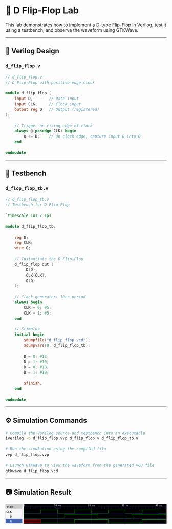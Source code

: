 # 🔘 D Flip-Flop Lab

This lab demonstrates how to implement a D-type Flip-Flop in Verilog, test it using a testbench, and observe the waveform using GTKWave.

---

## 📄 Verilog Design

### `d_flip_flop.v`

```verilog
// d_flip_flop.v
// D Flip-Flop with positive-edge clock

module d_flip_flop (
    input D,       // Data input
    input CLK,     // Clock input
    output reg Q   // Output (registered)
);

    // Trigger on rising edge of clock
    always @(posedge CLK) begin
        Q <= D;    // On clock edge, capture input D into Q
    end

endmodule
```

---

## 🧪 Testbench

### `d_flop_flop_tb.v`

```verilog
// d_flip_flop_tb.v
// Testbench for D Flip-Flop

`timescale 1ns / 1ps

module d_flip_flop_tb;

    reg D;
    reg CLK;
    wire Q;

    // Instantiate the D Flip-Flop
    d_flip_flop dut (
        .D(D),
        .CLK(CLK),
        .Q(Q)
    );

    // Clock generator: 10ns period
    always begin
        CLK = 0; #5;
        CLK = 1; #5;
    end

    // Stimulus
    initial begin
        $dumpfile("d_flip_flop.vcd");
        $dumpvars(0, d_flip_flop_tb);

        D = 0; #12;
        D = 1; #10;
        D = 0; #10;
        D = 1; #10;

        $finish;
    end

endmodule
```

---

## ⚙️ Simulation Commands

```bash
# Compile the Verilog source and testbench into an executable
iverilog -o d_flip_flop.vvp d_flip_flop.v d_flip_flop_tb.v

# Run the simulation using the compiled file
vvp d_flip_flop.vvp

# Launch GTKWave to view the waveform from the generated VCD file
gtkwave d_flip_flop.vcd
```

---

## 📷 Simulation Result

![D_Flip_Flop waveform](d_flip_flop_wave.png)
